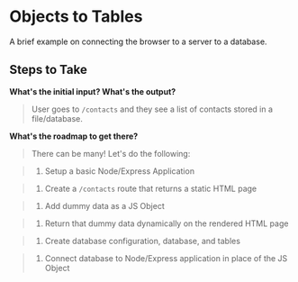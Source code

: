 # Objects to Tables

A brief example on connecting the browser to a server to a database.

## Steps to Take

**What's the initial input? What's the output?**

> User goes to `/contacts` and they see a list of contacts stored in a file/database.

**What's the roadmap to get there?**

> There can be many! Let's do the following:

>   1. Setup a basic Node/Express Application

>   1. Create a `/contacts` route that returns a static HTML page

>   1. Add dummy data as a JS Object

>   1. Return that dummy data dynamically on the rendered HTML page

>   1. Create database configuration, database, and tables

>   1. Connect database to Node/Express application in place of the JS Object 
